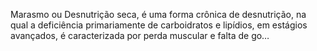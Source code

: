 Marasmo ou Desnutrição seca, é uma forma crônica de desnutrição, na qual a deficiência primariamente de carboidratos e lipídios, em estágios avançados, é caracterizada por perda muscular e falta de go…
